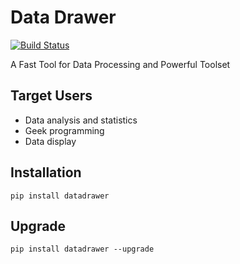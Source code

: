 Data Drawer
===============
[![Build Status](https://travis-ci.org/xianba/datadrawer.svg?branch=master)](https://travis-ci.org/xianba/datadrawer)

A Fast Tool for Data Processing and Powerful Toolset


Target Users
--------------
* Data analysis and statistics
* Geek programming
* Data display

Installation
--------------
    pip install datadrawer

Upgrade
---------------
    pip install datadrawer --upgrade
